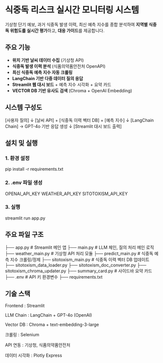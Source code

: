 # 식중독 리스크 실시간 모니터링 시스템

기상청 단기 예보, 과거 식중독 발생 이력, 최신 예측 지수를 종합 분석하여 **지역별 식중독 위험도를 실시간 평가**하고, **대응 가이드**를 제공합니다.

## 주요 기능

- **위치 기반 날씨 데이터 수집** (기상청 API)
- **식중독 발생 이력 분석** (식품의약품안전처 OpenAPI)
- **최신 식중독 예측 지수 자동 크롤링**
- **LangChain 기반 다중 데이터 질의 응답**
- **Streamlit 웹 대시 보드** + 예측 지수 시각화 + 요약 카드
- **VECTOR DB 기반 유사도 검색** (Chroma + OpenAI Embedding)

## 시스템 구성도

[사용자 질의]
↓
[날씨 API] + [식중독 이력 벡터 DB] + [예측 지수]
↓
[LangChain Chain] → GPT-4o 기반 응답 생성
↓
[Streamlit 대시 보드 출력]

## 설치 및 실행

### 1. 환경 설정

pip install -r requirements.txt

### 2. .env 파일 생성

OPENAI_API_KEY
WEATHER_API_KEY
SITOTOXISM_API_KEY

### 3. 실행

streamlit run app.py

## 주요 파일 구조

├── app.py                  # Streamlit 메인 앱
├── main.py                 # LLM 체인, 질의 처리 메인 로직
├── weather_main.py         # 기상청 API 처리 모듈
├── predict_main.py         # 식중독 예측 지수 크롤링/정제
├── sitotoxism_main.py      # 식중독 이력 벡터 DB 업데이트
├── sitotoxism_data_loader.py
├── sitotoxism_doc_converter.py
├── sitotoxism_chroma_updater.py
├── summary_card.py         # 사이드바 요약 카드
├── .env                    # API 키 환경변수
├── requirements.txt

## 기술 스택

Frontend : Streamlit

LLM Chain : LangChain + GPT-4o (OpenAI)

Vector DB : Chroma + text-embedding-3-large

크롤링 : Selenium

API 연동 : 기상청, 식품의약품안전처

데이터 시각화 : Plotly Express